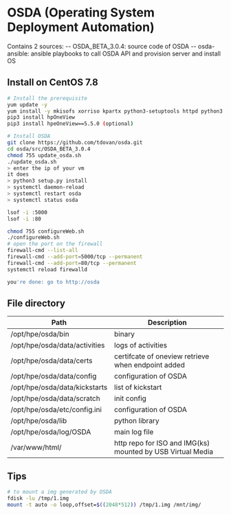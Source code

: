 # OSDA (Operating System Deployment Automation)

Contains 2 sources:
-- OSDA_BETA_3.0.4: source code of OSDA
-- osda-ansible: ansible playbooks to call OSDA API and provision server and install OS

## Install on CentOS 7.8

```bash
# Install the prerequisite
yum update -y
yum install -y mkisofs xorriso kpartx python3-setuptools httpd python3 python3-pip lsof git
pip3 install hpOneView
pip3 install hpeOneView==5.5.0 (optional)

# Install OSDA
git clone https://github.com/tdovan/osda.git
cd osda/src/OSDA_BETA_3.0.4
chmod 755 update_osda.sh
./update_osda.sh
> enter the ip of your vm
it does
> python3 setup.py install
> systemctl daemon-reload
> systemctl restart osda
> systemctl status osda

lsof -i :5000
lsof -i :80

chmod 755 configureWeb.sh
./configureWeb.sh
# open the port on the firewall
firewall-cmd --list-all
firewall-cmd --add-port=5000/tcp --permanent
firewall-cmd --add-port=80/tcp --permanent
systemctl reload firewalld

you're done: go to http://osda

```

## File directory

| Path | Description |
| --- | --- |
| /opt/hpe/osda/bin | binary |
| /opt/hpe/osda/data/activities | logs of activities |
| /opt/hpe/osda/data/certs | certifcate of oneview retrieve when endpoint added |
| /opt/hpe/osda/data/config | configuration of OSDA |
| /opt/hpe/osda/data/kickstarts | list of kickstart |
| /opt/hpe/osda/data/scratch | init config |
| /opt/hpe/osda/etc/config.ini | configuration of OSDA |
| /opt/hpe/osda/lib | python library |
| /opt/hpe/osda/log/OSDA | main log file |
| /var/www/html/ | http repo for ISO and IMG(ks) mounted by USB Virtual Media |

## Tips

```bash
# to mount a img generated by OSDA
fdisk -lu /tmp/1.img
mount -t auto -o loop,offset=$((2048*512)) /tmp/1.img /mnt/img/

```